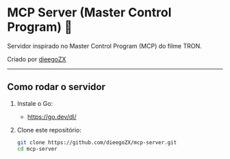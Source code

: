 # MCP Server (Master Control Program) 🚀

Servidor inspirado no Master Control Program (MCP) do filme TRON.

Criado por [dieegoZX](https://github.com/dieegoZX)

---

## Como rodar o servidor

1. Instale o Go:
   - https://go.dev/dl/

2. Clone este repositório:
   ```bash
   git clone https://github.com/dieegoZX/mcp-server.git
   cd mcp-server
